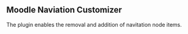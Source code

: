 <h2>Moodle Naviation Customizer</h2>

<p>The plugin enables the removal and addition of navitation node items.</p>
